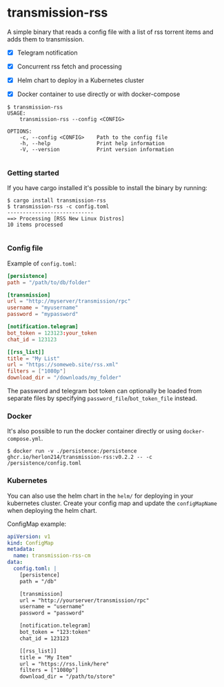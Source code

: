 # transmission-rss
A simple binary that reads a config file with a list of rss torrent items and adds them
to transmission.


- [X] Telegram notification
- [X] Concurrent rss fetch and processing
- [X] Helm chart to deploy in a Kubernetes cluster
- [X] Docker container to use directly or with docker-compose


```
$ transmission-rss
USAGE:
    transmission-rss --config <CONFIG>

OPTIONS:
    -c, --config <CONFIG>    Path to the config file
    -h, --help               Print help information
    -V, --version            Print version information
                                                        
```

### Getting started
If you have cargo installed it's possible to install the binary by running:

```
$ cargo install transmission-rss
$ transmission-rss -c config.toml
----------------------------
==> Processing [RSS New Linux Distros]
10 items processed
        
```

### Config file

Example of `config.toml`:

```toml
[persistence]
path = "/path/to/db/folder"

[transmission]
url = "http://myserver/transmission/rpc"
username = "myusername"
password = "mypassword"

[notification.telegram]
bot_token = 123123:your_token
chat_id = 123123

[[rss_list]]
title = "My List"
url = "https://someweb.site/rss.xml"
filters = ["1080p"]
download_dir = "/downloads/my_folder"
```

The password and telegram bot token can optionally be loaded from separate files by specifying `password_file`/`bot_token_file` instead.

### Docker
It's also possible to run the docker container directly or using `docker-compose.yml`.

```
$ docker run -v ./persistence:/persistence ghcr.io/herlon214/transmission-rss:v0.2.2 -- -c /persistence/config.toml
```

### Kubernetes
You can also use the helm chart in the `helm/` for deploying in your kubernetes cluster.
Create your config map and update the `configMapName` when deploying the helm chart.

ConfigMap example:
```yaml
apiVersion: v1
kind: ConfigMap
metadata:
  name: transmission-rss-cm
data:
  config.toml: |
    [persistence]
    path = "/db"

    [transmission]
    url = "http://yourserver/transmission/rpc"
    username = "username"
    password = "password"

    [notification.telegram]
    bot_token = "123:token"
    chat_id = 123123

    [[rss_list]]
    title = "My Item"
    url = "https://rss.link/here"
    filters = ["1080p"]
    download_dir = "/path/to/store"
                    
```